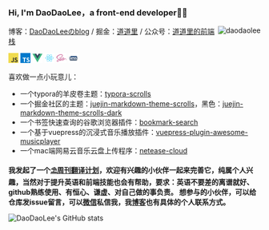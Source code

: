 ### Hi, I'm DaoDaoLee，a front-end developer👨‍💻
<a href="https://github.com/daodaolee">
    <div align="right" >
        <img align="right" src="https://count.getloli.com/get/@daodaolee?theme=moebooru" alt="daodaolee" />
    </div>
</a>

博客：[DaoDaoLeeのblog](https://daodaolee.cn) / 掘金：[道道里](https://juejin.cn/user/166781497122039) / 公众号：[道道里的前端栈](https://p3-juejin.byteimg.com/tos-cn-i-k3u1fbpfcp/1dcf733091574de1b3aa3b6e854ececb~tplv-k3u1fbpfcp-watermark.image)

<code><img height="20" src="https://raw.githubusercontent.com/github/explore/80688e429a7d4ef2fca1e82350fe8e3517d3494d/topics/javascript/javascript.png"></code>
<code><img height="20" src="https://raw.githubusercontent.com/github/explore/80688e429a7d4ef2fca1e82350fe8e3517d3494d/topics/typescript/typescript.png"></code>
<code><img height="20" src="https://raw.githubusercontent.com/github/explore/80688e429a7d4ef2fca1e82350fe8e3517d3494d/topics/vue/vue.png"></code>
<code><img height="20" src="https://raw.githubusercontent.com/github/explore/80688e429a7d4ef2fca1e82350fe8e3517d3494d/topics/react/react.png"></code>
<code><img height="20" src="https://raw.githubusercontent.com/github/explore/80688e429a7d4ef2fca1e82350fe8e3517d3494d/topics/sass/sass.png"></code>
<code><img height="20" src="https://raw.githubusercontent.com/github/explore/80688e429a7d4ef2fca1e82350fe8e3517d3494d/topics/less/less.png"></code>

喜欢做一点小玩意儿：
* 一个typora的羊皮卷主题：[typora-scrolls](https://github.com/daodaolee/typora-scrolls)
* 一个掘金社区的主题：[juejin-markdown-theme-scrolls](https://github.com/daodaolee/juejin-markdown-theme-scrolls)，黑色：[juejin-markdown-theme-scrolls-dark](https://github.com/daodaolee/juejin-markdown-theme-scrolls-dark)
* 一个书签快速查询的谷歌浏览器插件：[bookmark-search](https://github.com/daodaolee/bookmark-search)
* 一个基于vuepress的沉浸式音乐播放插件：[vuepress-plugin-awesome-musicplayer](https://github.com/daodaolee/vuepress-plugin-awesome-musicplayer)
* 一个mac端网易云音乐云盘上传程序：[netease-cloud](https://github.com/daodaolee/netease-cloud)

**我发起了一个[⛱周刊翻译计划](https://github.com/FEDarling/fe-translate-weekly)，欢迎有兴趣的小伙伴一起来完善它，纯属个人兴趣，当然对于提升英语和前端技能也会有帮助，要求：英语不要差的离谱就好、github熟练使用、有恒心、谦虚、对自己做的事负责。 想参与的小伙伴，可以给仓库发issue留言，可以[微信](https://cdn.jsdelivr.net/gh/daodaolee/photobed/img/202111162148554.jpg)私信我，我[博客](https://daodaolee.cn)也有具体的个人联系方式。**

![DaoDaoLee's GitHub stats](https://github-readme-stats.vercel.app/api?username=daodaolee&show_icons=true&include_all_commits=true)

